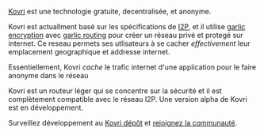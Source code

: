 [Kovri](https://getmonero.org/resources/moneropedia/kovri.html) est une technologie gratuite, decentralisée, et anonyme.

Kovri est actuallment basé sur les spécifications de [I2P](https://getmonero.org/resources/moneropedia/i2p.html), et il utilise [garlic encryption](https://getmonero.org/resources/moneropedia/garlic-encryption.html) avec [garlic routing](https://getmonero.org/resources/moneropedia/garlic-routing.html) pour créer un réseau privé et protegé sur internet. Ce reseau permets ses utlisateurs à se cacher *effectivement* leur emplacement geographique et addresse internet.

Essentiellement, Kovri *cache* le trafic internet d'une application pour le faire anonyme dans le réseau 

Kovri est un routeur léger qui se concentre sur la sécurité et il est complètement compatible avec le réseau I2P. Une version alpha de Kovri est en développement.

Surveillez développement au [Kovri dépôt](https://github.com/monero-project/kovri#downloads) et [rejoignez la communauté](https://github.com/monero-project/kovri#contact).
